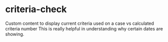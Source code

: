 # criteria-check
Custom content to display current criteria used on a case vs calculated criteria number
This is really helpful in understanding why certain dates are showing.
